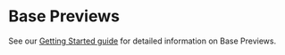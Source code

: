 # Base Previews

See our
[Getting Started guide](../../getting-started/create-a-base-preview/index.md)
for detailed information on Base Previews.
